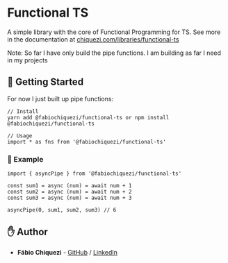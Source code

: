 # Functional TS

A simple library with the core of Functional Programming for TS.
See more in the documentation at [chiquezi.com/libraries/functional-ts](https://www.chiquezi.com/libraries/functional-ts)

Note: So far I have only build the pipe functions. I am building as far I need in my projects

## 🚀 Getting Started

For now I just built up pipe functions:

```
// Install
yarn add @fabiochiquezi/functional-ts or npm install @fabiochiquezi/functional-ts

// Usage
import * as fns from '@fabiochiquezi/functional-ts'

```

### 📡 Example

```
import { asyncPipe } from '@fabiochiquezi/functional-ts'

const sum1 = async (num) = await num + 1
const sum2 = async (num) = await num + 2
const sum3 = async (num) = await num + 3

asyncPipe(0, sum1, sum2, sum3) // 6
```

## ✋ Author

- **Fábio Chiquezi** - [GitHub](https://github.com/fabiochiquezi) / [LinkedIn](https://www.linkedin.com/in/fabiochiquezi/)
